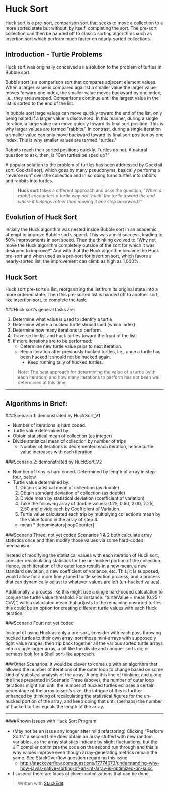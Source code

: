 
Huck Sort
=========
Huck sort is a pre-sort, comparison sort that seeks to move a collection to a more sorted state but without, by itself, completing the sort. The pre-sort collection can then be handed off to classic sorting algorithms such as Insertion sort which perform much faster on nearly-sorted collections.	

Introduction - Turtle Problems
------------------------------

Huck sort was originally conceived as a solution to the problem of turtles in Bubble sort.

Bubble sort is a comparison sort that compares adjacent element values. When a larger value is compared against a smaller value the larger value moves forward one index, the smaller value moves backward by one index, i.e., they are swapped. Comparisons continue until the largest value in the list is sorted to the end of the list.

In bubble sort large values can move quickly toward the end of the list, only being halted if a larger value is discovered. In this manner, during a single iteration, a large value can move quickly toward its final sort position. This is why larger values are termed "rabbits." In contrast, during a single iteration a smaller value can only move backward toward its final sort position by one index. This is why smaller values are termed "turtles."

Rabbits reach their sorted positions quickly. Turtles do not. A natural question to ask, then, is “Can turtles be sped up?”

A popular solution to the problem of turtles has been addressed by Cocktail sort. Cocktail sort, which goes by many pseudonyms, basically performs a “reverse run” over the collection and in so doing turns turtles into rabbits and rabbits into turtles.

>**Huck sort** takes a different approach and asks the question, “*When a rabbit encounters a turtle why not ‘huck’ the turtle toward the end where it belongs rather than moving it one step backward?*”

Evolution of Huck Sort
---------------------

Initially the Huck algorithm was nested inside Bubble sort in an academic attempt to improve Bubble sort’s speed. This was a mild success, leading to 50% improvements in sort speed.  Then the thinking evolved to “Why not move the Huck algorithm completely outside of the sort for which it was designed to improve?” And with that the Huck algorithm became the Huck pre-sort and when used as a pre-sort for insertion sort, which favors a nearly-sorted list, the improvement can climb as high as 1,000%.

Huck Sort
--------

Huck sort pre-sorts a list, reorganizing the list from its original state into a more ordered state. Then this pre-sorted list is handed off to another sort, like insertion sort, to complete the task.

###Huck sort’s general tasks are:
1.	Determine what value is used to identify a turtle
2.	Determine where a hucked turtle should land (which index)
3.	Determine how many iterations to perform.
4.	Traverse the list and huck turtles toward the front of the list.
5.	If more iterations are to be performed:
    *	Determine new turtle value prior to next iteration.
    *	Begin iteration after previously hucked turtles, i.e., once a turtle has been hucked it should not be hucked again.
        *	Keep running tally of hucked turtles. 

> Note: The best approach for determining the value of a turtle (with each iteration) and how many iterations to perform has not been well determined at this time.


----------


Algorithms in Brief:
-------------------
###Scenario 1: demonstrated by HuckSort_V1
*	Number of iterations is hard coded.
*	Turtle value determined by:
  *	Obtain statistical mean of collection (as integer)
  *	Divide statistical mean of collection by number of trips 
     * Number of iterations is decremented each iteration, hence turtle value increases with each iteration

###Scenario 2: demonstrated by HuckSort_V2
*	Number of trips is hard coded. Determined by length of array in step four, below.
*	Turtle value determined by:
    1.	Obtain statistical mean of collection (as double)
    2.	Obtain standard deviation of collection (as double)
    3.	Divide mean by statistical deviation (coefficient of variation)
    4.	Take the following array of double values: 0.25, 0.50, 2.00, 2.25, 2.50 and divide each by Coefficient of Variation. 
    5.	Turtle value calculated each trip by multiplying collection’s mean by the value found in the array of step 4.
    *	mean * denominators[loopCounter]


###Scenario Three: not yet coded
Scenarios 1 & 2 both calculate array statistics once and then modify those values via some hard-coded mechanism. 

Instead of modifying the statistical values with each iteration of Huck sort, consider recalculating statistics for the un-hucked portion of the collection. Hence, each iteration of the outer loop results in a new mean, a new standard deviation, a new coefficient of variance, etc. This, it is supposed, would allow for a more finely tuned turtle selection process; and a process that can dynamically adjust to whatever values are left (un-hucked values).

Additionally, a process like this might use a single hard-coded calculation to conjure the turtle value threshold. For instance: “turtleValue = mean (0.25 / CoV)”, with a calculated mean that adjusts to the remaining unsorted turtles this could be an option for creating different turtle values with each Huck iteration.


###Scenario Four: not yet coded

Instead of using Huck as only a pre-sort, consider with each pass throwing hucked turtles to their own array, sort those mini-arrays with supposedly tight value ranges, then zip back together all the various sorted turtle arrays into a single larger array, a bit like the divide and conquer sorts do; or perhaps look for a Shell sort-like approach.


###Other Scenarios:
It would be clever to come up with an algorithm that allowed the number of iterations of the outer loop to change based on some kind of statistical analysis of the array. Along this line of thinking, and along the lines presented in Scenario Three (above), the number of outer loop iterations might run until the number of hucked turtles eclipses a certain percentage of the array to sort’s size; the intrigue of this is further enhanced by thinking of recalculating the statistical figures for the un-hucked portion of the array, and keep doing that until (perhaps) the number of hucked turtles equals the length of the array.


----------


####Known Issues with Huck Sort Program 


*	(May not be an issue any longer after mild refactoring) Clicking “Perform Sorts” a second time does obtain an array stuffed with new random variables, as the array statistics indicate by slight fluctuations, but the JIT compiler optimizes the code on the second run through and this is why values improve even though array-generating metrics remain the same. See StackOverflow question regarding this issue:
    *	http://stackoverflow.com/questions/17774073/understanding-why-how-javas-native-sorting-of-an-int-array-is-optimized-on-succ
*	I suspect there are loads of clever optimizations that can be done.

> Written with [StackEdit](https://stackedit.io/).

